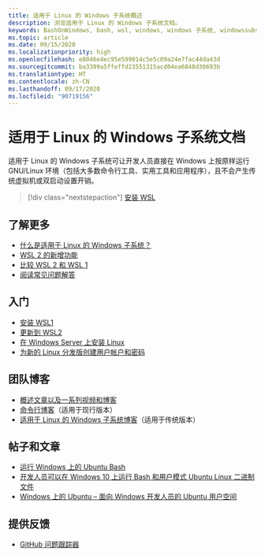 ```yaml
---
title: 适用于 Linux 的 Windows 子系统概述
description: 浏览适用于 Linux 的 Windows 子系统文档。
keywords: BashOnWindows, bash, wsl, windows, windows 子系统, windowssubsystem, gnu, linux
ms.topic: article
ms.date: 09/15/2020
ms.localizationpriority: high
ms.openlocfilehash: e8046e4ec95e599014c5e5c09a24e7fac44da43d
ms.sourcegitcommit: ba3399a5ffeffd23551315acd04ea6848d30693b
ms.translationtype: HT
ms.contentlocale: zh-CN
ms.lasthandoff: 09/17/2020
ms.locfileid: "90719156"
---
```

# <a name="windows-subsystem-for-linux-documentation"></a>适用于 Linux 的 Windows 子系统文档

适用于 Linux 的 Windows 子系统可让开发人员直接在 Windows 上按原样运行 GNU/Linux 环境（包括大多数命令行工具、实用工具和应用程序），且不会产生传统虚拟机或双启动设置开销。

> [!div class="nextstepaction"]
> [安装 WSL](install-win10.md)

## <a name="learn-more"></a>了解更多

* [什么是适用于 Linux 的 Windows 子系统？](about.md)
* [WSL 2 的新增功能](compare-versions.md#whats-new-in-wsl-2)
* [比较 WSL 2 和 WSL 1](compare-versions.md)
* [阅读常见问题解答](faq.md)

## <a name="get-started"></a>入门

* [安装 WSL1](install-win10.md)
* [更新到 WSL2](install-win10.md#step-2---update-to-wsl-2)
* [在 Windows Server 上安装 Linux](install-on-server.md)
* [为新的 Linux 分发版创建用户帐户和密码](user-support.md)

## <a name="team-blogs"></a>团队博客

* [概述文章以及一系列视频和博客](https://blogs.msdn.microsoft.com/commandline/learn-about-windows-console-and-windows-subsystem-for-linux-wsl/)
* [命令行博客](https://blogs.msdn.microsoft.com/commandline/)（适用于现行版本）
* [适用于 Linux 的 Windows 子系统博客](https://blogs.msdn.microsoft.com/wsl/)（适用于传统版本）

## <a name="posts-and-articles"></a>帖子和文章

* [运行 Windows 上的 Ubuntu Bash](https://blogs.windows.com/buildingapps/2016/03/30/run-bash-on-ubuntu-on-windows/)
* [开发人员可以在 Windows 10 上运行 Bash 和用户模式 Ubuntu Linux 二进制文件](https://www.hanselman.com/blog/DevelopersCanRunBashShellAndUsermodeUbuntuLinuxBinariesOnWindows10.aspx)
* [Windows 上的 Ubuntu – 面向 Windows 开发人员的 Ubuntu 用户空间](https://insights.ubuntu.com/2016/03/30/ubuntu-on-windows-the-ubuntu-userspace-for-windows-developers/)

## <a name="provide-feedback"></a>提供反馈

* [GitHub 问题跟踪器](https://github.com/Microsoft/BashOnWindows/issues)
